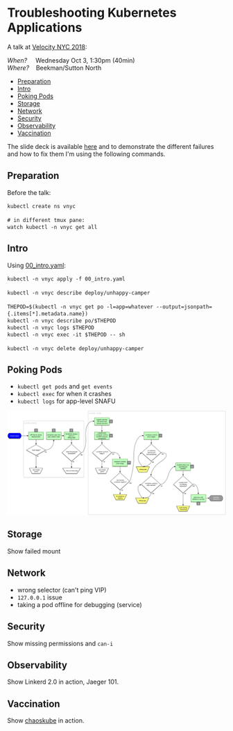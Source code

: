 # Troubleshooting Kubernetes Applications

A talk at [Velocity NYC 2018](https://conferences.oreilly.com/velocity/vl-ny/public/schedule/detail/69892):

_When?_  &nbsp;&nbsp;&nbsp; Wednesday Oct 3, 1:30pm (40min) <br />
_Where?_ &nbsp;&nbsp; Beekman/Sutton North <br />

- [Preparation](#preparation)
- [Intro](#intro)
- [Poking Pods](#poking-pods)
- [Storage](#storage)
- [Network](#network)
- [Security](#security)
- [Observability](#observability)
- [Vaccination](#vaccination)

The slide deck is available [here](http://dev/null) and to demonstrate the different failures and how to fix them I'm using the following commands.

## Preparation

Before the talk:

```
kubectl create ns vnyc

# in different tmux pane:
watch kubectl -n vnyc get all
```

## Intro

Using [00_intro.yaml](00_intro.yaml):

```
kubectl -n vnyc apply -f 00_intro.yaml

kubectl -n vnyc describe deploy/unhappy-camper

THEPOD=$(kubectl -n vnyc get po -l=app=whatever --output=jsonpath={.items[*].metadata.name})
kubectl -n vnyc describe po/$THEPOD
kubectl -n vnyc logs $THEPOD
kubectl -n vnyc exec -it $THEPOD -- sh

kubectl -n vnyc delete deploy/unhappy-camper
```

## Poking Pods

- `kubectl get pods` and `get events`
- `kubectl exec` for when it crashes
- `kubectl logs` for app-level SNAFU

![pod lifecycle](img/pod-lifecycle.png)

## Storage

Show failed mount

## Network

- wrong selector (can't ping VIP)
- `127.0.0.1` issue
- taking a pod offline for debugging (service)

## Security

Show missing permissions and `can-i`

## Observability

Show Linkerd 2.0 in action, Jaeger 101.

## Vaccination

Show [chaoskube](https://github.com/linki/chaoskube) in action.
